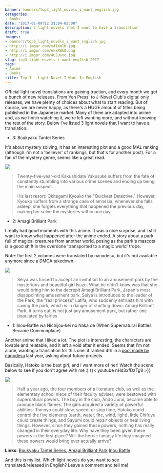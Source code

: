```yaml
---
banner: banners/top3_light_novels_i_want_english.jpg
categories:
- Books
date: "2017-01-09T12:31:04-02:00"
description: 3 light novels that I want to have a translation
draft: true
images:
- banners/top3_light_novels_i_want_english.jpg
- http://i.imgur.com/x41XmIH.jpg
- http://i.imgur.com/ekkXWkO.png
- http://i.imgur.com/4OJUGxc.jpg
slug: top3-light-novels-i-want-english-2017
tags:
- Anime
- Books
title: Top 3 - Light Novel I Want In English
---
```


Official light novel translations are gaining traction, and every month we get a bunch of new releases. 
From Yen Press' to J-Novel Club's digital only releases, we have plenty of choices about what to start reading. 
But of course, we are never happy, as there's a HUGE amount of titles being published in the Japanese market. 
Many of them are adapted into anime and, as we finish watching it, we're left wanting more, and without knowing the rest of the story. 
Below I've listed 3 light novels that I want to have a translation.

<!--more-->

- 3: Boukyaku Tantei Series

It's about mystery solving, it has an interesting plot and a good MAL ranking (although I'm not a 'believer' of rankings, 
but that's for another post). For a fan of the mystery genre, seems like a great read.

![](http://i.imgur.com/x41XmIH.jpg)

> Twenty-five-year-old Kakushidate Yakusuke suffers from the fate of constantly stumbling into various crime scenes and ending up being the main suspect.
> 
> His last resort: Okitegami Kyouko the "Quickest Detective." However, Kyouko suffers from a strange case of amnesia; 
whenever she falls asleep, she forgets everything that happened the previous day, making her solve the mysteries within one day.

- 2: Amagi Brilliant Park

I really had good moments with this anime. It was a nice surprise, and I still want to know what happened after the anime ended. 
A story about a park full of magical creatures from another world, posing as the park's mascots is a good shift in the overdone 'transported to a magic world' trope.

Note: the first 2 volumes were translated by nanodesu, but it's not available anymore since a DMCA takedown.

![](http://i.imgur.com/ekkXWkO.png)

> Seiya was forced to accept an invitation to an amusement park by the mysterious and beautiful girl Isuzu. 
What he didn't know was that she would bring him to the decrepit Amagi Brilliant Park, Japan's most disappointing amusement park. 
Seiya is introduced to the leader of the Park, the "real princess" Latifa, who suddenly entrusts him with saving the park, 
which is in danger of shutting down. Amagi Brilliant Park, it turns out, is not just any amusement park, but rather one populated by fairies.

- 1: Inou-Battle wa Nichijou-kei no Naka de (When Supernatural Battles Became Commonplace)

Another anime that I liked a lot. The plot is interesting, the characters are lovable and relatable, and it left a void after it ended. 
Seems that I'm not alone, wanting a translation for this one: it ranked 4th in a 
[pool made by nanodesu](https://nanodesutranslations.wordpress.com/2016/07/19/new-project-poll-up-to-4-new-projects-will-open/) last year, 
asking about future projects. 

Basically, Hatoko is the best girl, and I want more of her! Watch the scene below to see if you don't agree with me :)
{{< youtube nHd3xfDzTg8 >}}

![](http://i.imgur.com/4OJUGxc.jpg)

> Half a year ago, the four members of a literature club, as well as the elementary school niece of their faculty adviser, 
were bestowed with supernatural powers. The boy in the club, Ando Jurai, became able to produce black flames. 
The girls acquired a variety of powerful abilities: Tomoyo could slow, speed, or stop time, 
Hatoko could control the five elements (earth, water, fire, wind, light), little Chifuyu could create things, 
and Sayumi could repair objects or heal living things. 
However, since they gained these powers, nothing has really changed in their everyday life. 
Why have they been given these powers in the first place? Will the heroic fantasy life they imagined these powers would bring ever actually arrive?


**Links:** [Boukyaku Tantei Series](https://myanimelist.net/manga/94175/Boukyaku_Tantei_Series),
[Amagi Brilliant Park](http://link)
[Inou Battle](https://myanimelist.net/manga/56203/Inou-Battle_wa_Nichijou-kei_no_Naka_de)

And this is my list. Which light novels do you want to see translated/released in English? Leave a comment and tell me!

